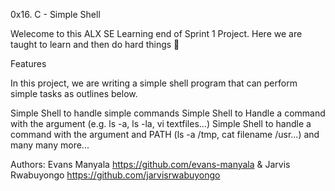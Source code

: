 0x16. C - Simple Shell

Welecome to this ALX SE Learning end of Sprint 1 Project. Here we are taught to learn and then do hard things 💪

Features

In this project, we are writing a simple shell program that can perform simple tasks as outlines below.

Simple Shell to handle simple commands
Simple Shell to Handle a command with the argument (e.g. ls -a, ls -la, vi textfiles...)
Simple Shell to handle a command with the argument and PATH (ls -a /tmp, cat filename /usr...)
and many many more...

Authors: Evans Manyala <https://github.com/evans-manyala> & Jarvis Rwabuyongo <https://github.com/jarvisrwabuyongo>

